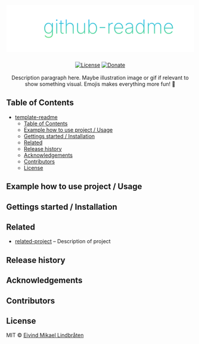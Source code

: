# ![template-readme](github/github.svg)

<center>
<a href="license"><img alt="License" src="https://img.shields.io/github/license/eivindml/template-readme.svg"></a>
<a href="https://www.paypal.me/eivindml"><img alt="Donate" src="https://img.shields.io/badge/$-donate-ff69b4.svg?maxAge=2592000&amp;style=flat"></a>
<br />
<br />
</center>

<center>
Description paragraph here. Maybe illustration image or gif if relevant to show something visual. Emojis makes everything more fun! 🦊
</center>

## Table of Contents

- [template-readme](#template-readme)
	- [Table of Contents](#table-of-contents)
	- [Example how to use project / Usage](#example-how-to-use-project-usage)
	- [Gettings started / Installation](#gettings-started-installation)
	- [Related](#related)
	- [Release history](#release-history)
	- [Acknowledgements](#acknowledgements)
	- [Contributors](#contributors)
	- [License](#license)

## Example how to use project / Usage

## Gettings started / Installation

## Related

* [related-project](http://github.com/eivindml/) – Description of project

## Release history

## Acknowledgements

## Contributors

## License

MIT © [Eivind Mikael Lindbråten](http://madebymist.com)